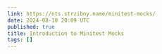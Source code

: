 ```yaml
---
link: https://nts.strzibny.name/minitest-mocks/
date: 2024-08-10 20:09 UTC
published: true
title: Introduction to Minitest Mocks
tags: []
---
```



